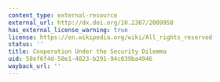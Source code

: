 ```yaml
---
content_type: external-resource
external_url: http://dx.doi.org/10.2307/2009958
has_external_license_warning: true
license: https://en.wikipedia.org/wiki/All_rights_reserved
status: ''
title: Cooperation Under the Security Dilemma
uid: 58ef6f4d-50e1-4823-b291-94c039ba4946
wayback_url: ''
---
```

